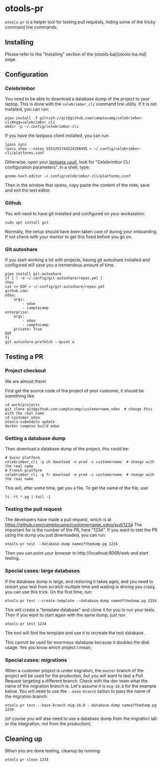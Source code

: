 # otools-pr

`otools-pr` is a helper tool for testing pull requests, hiding some of the tricky command line commands.


## Installing

Please refer to the "Installing" section of the (otools-ba)[otools-ba.md] page.

## Configuration


### Celebrimbor

You need to be able to download a database dump of the project to your laptop. This is done with the `celebrimbor_cli` command line utility. If it is not installed, you can run:

    pipx install -f git+ssh://git@github.com/camptocamp/celebrimbor-cli#egg=celebrimbor_cli
    mkdir -p ~/.config/celebrimbor-cli

If you have the lastpass client installed, you can run:

    lpass sync
    lpass show --notes 5553291744224198495 > ~/.config/celebrimbor-cli/platforms.conf

Otherwise, open your [lastpass vault](https://lastpass.com/vault/), look for "Celebrimbor CLI configuration parameters". In a shell, type:

    gnome-text-editor ~/.config/celebrimbor-cli/platforms.conf

Then in the window that opens, copy paste the content of the note, save and exit the text editor.

### Github

You will need to have git installed and configured on your workstation:

    sudo apt install git

Normally, the setup should have been taken care of during your onboarding. If not check with your mentor to get this fixed before you go on.

### Git autoshare

If you start working a lot with projects, having git autoshare installed and configured will save you a tremendous amount of time.

    pipx install git-autoshare
    if [ ! -e ~/.config/git-autoshare/repos.yml ]
    then
    cat << EOF > ~/.config/git-autoshare/repos.yml
    github.com:
    odoo:
        orgs:
            - odoo
            - camptocamp
    enterprise:
        orgs:
            - odoo
            - camptocamp
        private: True
    EOF
    fi
    git autoshare-prefetch --quiet &


## Testing a PR

### Project checkout

We are almost there!

First get the source code of the project of your customer, it should be something like:

    cd work/projects
    git clone git@github.com:camptocamp/customername_odoo  # change this with the real name
    cd customer_odoo
    otools-submodule update
    docker compose build odoo

### Getting a database dump

Then download a database dump of the project, this could be:

    # Swiss platform
    celebrimbor_cli -p ch download -e prod -c customername  # change with the real name
    # French platform
    celebrimbor_cli -p fr download -e prod -c customername  # change with the real name

This will, after some time, get you a file. To get the name of the file, use:

    ls -rt *.pg | tail -1

### Testing the pull request

The developers have made a pull request, which is at https://github.com/camptocamp/customername_odoo/pull/1234 The important for is the number of the PR, here "1234". If you want to test the PR using the dump you just downloaded, you can run:

    otools-pr test --database-dump nameofthedump.pg 1234

Then you can point your browser to http://localhost:8069/web and start testing.

### Special cases: large databases

If the database dump is large, and restoring it takes ages, and you need to restart your test from scratch multiple time and waiting is driving you crazy, you can use this trick. On the first time, run:

    otools-pr test --create-template --database-dump nameofthedump.pg 1234

This will create a "template database" and clone it for you to run your tests. Then if you want to start again with the same dump, just run:

    otools-pr test 1234

The tool will find the template and use it to recreate the test database.

This cannot be used for enormous database because it doubles the disk usage. Yes you know which project I mean;

### Special cases: migrations

When a customer project is under migration, the `master` branch of the project will be used for the production, but you will want to test a Pull Request targeting a different branch. Check with the dev team what the name of the migration branch is. Let's assume it is `mig-18.0` for the example below. You will need to use the `--base-branch` option to pass the name of the migration branch:

    otools-pr test --base-branch mig-18.0 --database-dump nameofthedump.pg 1234

(of course you will also need to use a database dump from the migration lab or the integration, not from the production).

## Cleaning up

When you are done testing, cleanup by running:

    otools-pr clean 1234
